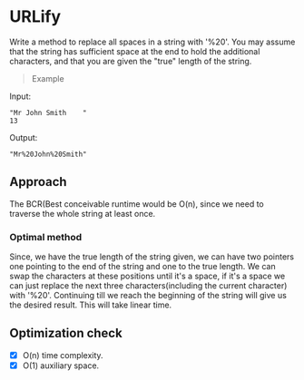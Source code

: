 # URLify
Write a method to replace all spaces in a string with '%20'. You may assume that the string has sufficient space at the end to hold the additional characters, and that you are given the "true" length of the string.

> Example

Input:
```
"Mr John Smith    "
13
```
Output:
```
"Mr%20John%20Smith"
```

## Approach
The BCR(Best conceivable runtime would be O(n), since we need to traverse the whole string at least once.

### Optimal method
Since, we have the true length of the string given, we can have two pointers one pointing to the end of the string and one to the true length. We can swap the characters at these positions until it's a space, if it's a space we can just replace the next three characters(including the current character) with '%20'. Continuing till we reach the beginning of the string will give us the desired result. This will take linear time.

## Optimization check
- [x] O(n) time complexity.
- [x] O(1) auxiliary space.
